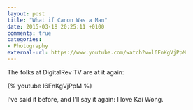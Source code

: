 ```yaml
---
layout: post
title: "What if Canon Was a Man"
date: 2015-03-18 20:25:11 +0100
comments: true
categories: 
- Photography
external-url: https://www.youtube.com/watch?v=l6FnKgVjPpM
---
```


The folks at DigitalRev TV are at it again:

{% youtube l6FnKgVjPpM %}

I’ve said it before, and I’ll say it again: I love Kai Wong.
